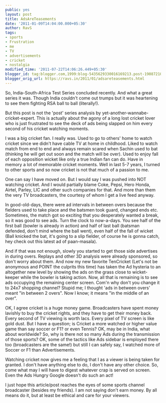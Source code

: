```yaml
---
public: yes
layout: post
title: AdsAreTeasements
date: '2011-01-09T14:04:00.000+05:30'
author: RavS
tags:
- sports
- Frustration
- me
- TV
- advertisements
- cricket
- nostalgia
modified_time: '2011-07-22T14:06:26.449+05:30'
blogger_id: tag:blogger.com,1999:blog-5435629330016169213.post-1908721009131141931
blogger_orig_url: https://ravs.in/2011/01/adsareteasements.html
---
```


So, India-South-Africa Test Series concluded recently. And what a great series it was. Though India couldn't come out trumps but it was heartening to see them fighting RSA ball to ball (literally!).

But this post is not the 'post' series analysis by yet-another-wannabe-cricket-expert. This is actually about the agony of a long lost cricket lover who is just frustrated to see the deck of ads being slapped on him every second of his cricket watching moments.

I was a big cricket fan. I really was. Used to go to others' home to watch cricket since we didn't have cable TV at home in childhood. Liked to watch match from end to end and always remain scared when Sachin used to bat (thinking he will get out soon and the match will be over). Used to enjoy fall of each opposition wicket like only a true Indian fan can do. Have in memory a lot of memorable cricket moments. Well in last 5-7 years, I turned to other sports and so now cricket is not that much of a passion to me.

One can say I have moved on. But I would say I was pushed into NOT watching cricket. And I would partially blame Coke, Pepsi, Hero Honda, Airtel, Parley, LIC and other such companies for that. And more than them the very TV broadcasters, the courtesy of whom I get a live feed anyway. 

In good-old-days, there were ad intervals in between overs because the fielders used to take place and the batsmen took guard, changed ends etc. Sometimes, the match got so exciting that you desperately wanted a break, so it was good to see ads. Turn the clock to now-a-days. You see half of the first ball (bowler is already in action) and half of last ball (batsman defended, don't mind where the ball went), even half of the fall of wicket (Ball knicked the bat, it's going to a slip fielder, of course he is gonna catch, hey check out this latest ad of paan-masala).

And if that was not enough, slowly you started to get those side advertises in during overs. Replays and other 3D analysis were already sponsored, so don't worry about them. And now my new favorite TenCricket (Let's not be anonymous and POINT the culprits this time) has taken the Ad hysteria to an altogether new level by showing the ads on the grass close to wicket-keeper while the bowler is taking action. Now, all that is remaining is to see ads occupying the remaining center screen. Com'n why don't you change it to 24x7 shopping channel? Stupid me; I thought 'ads in between overs' meant "in between 2 overs". Now I know; it means "in the middle of an over".

OK, I agree cricket is a huge money game. Broadcasters have spent money lavishly to buy the cricket rights, and they have to get their money back. Every second of TV viewing is worth lacs. Every pixel of TV screen is like gold dust. But I have a question; is Cricket a more watched or higher value game than say soccer or F1? or even Tennis? OK, may be in India, what about worldwide? So, why is there not so many Ads during the transmission of those sports? OK, some of the tactics like Ads sidebar is employed there too (broadcasters are the same!) but still I can safely say, I watched more of Soccer or F1 than Advertisements.

Watching cricket now gives me a feeling that I as a viewer is being taken for granted. I don't have anything else to do, I don't have any other choice. So, come what may I will have to digest whatever crap is served on screen. Even the Ads Hungry Google doesn't do such an act!

I just hope this article/post reaches the eyes of some sports channel broadcaster (besides my friends). I am not saying don't earn money. By all means do it, but at least be ethical and care for your viewers.
